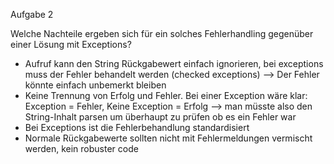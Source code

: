 Aufgabe 2

Welche Nachteile ergeben sich für ein solches Fehlerhandling gegenüber einer Lösung mit Exceptions?
- Aufruf kann den String Rückgabewert einfach ignorieren, bei exceptions muss der Fehler behandelt werden (checked exceptions)
——> Der Fehler könnte einfach unbemerkt bleiben
- Keine Trennung von Erfolg und Fehler. Bei einer Exception wäre klar: Exception = Fehler, Keine Exception = Erfolg --> man müsste also den String-Inhalt parsen um überhaupt zu prüfen ob es ein Fehler war
- Bei Exceptions ist die Fehlerbehandlung standardisiert 
- Normale Rückgabewerte sollten nicht mit Fehlermeldungen vermischt werden, kein robuster code
